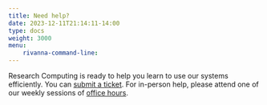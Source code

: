 ```yaml
---
title: Need help?
date: 2023-12-11T21:14:11-14:00
type: docs 
weight: 3000
menu: 
    rivanna-command-line:
---
```


Research Computing is ready to help you learn to use our systems efficiently.  You can [submit a ticket](https://www.rc.virginia.edu/form/support-request/).  For in-person help, please attend one of our weekly sessions of [office hours](https://www.rc.virginia.edu/support/#office-hours).
